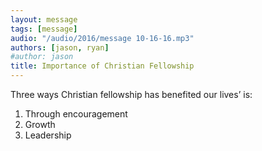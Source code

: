```yaml
---
layout: message
tags: [message]
audio: "/audio/2016/message 10-16-16.mp3"
authors: [jason, ryan]
#author: jason
title: Importance of Christian Fellowship
---
```


Three ways Christian fellowship has benefited our lives’ is:
  1. Through encouragement
  2. Growth
  3. Leadership
